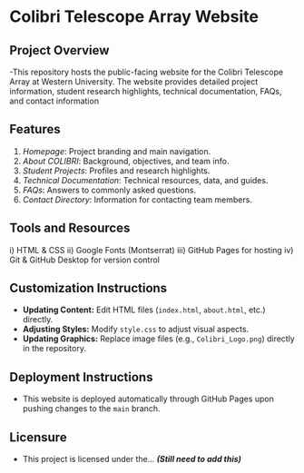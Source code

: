 # **Colibri Telescope Array Website** #

## **Project Overview** ##
 -This repository hosts the public-facing website for the Colibri Telescope Array at Western University. 
 The website provides detailed project information, student research highlights, technical documentation, FAQs, and contact information

## **Features** ##
 1) _Homepage_: Project branding and main navigation.
 2) _About COLIBRI_: Background, objectives, and team info.
 3) _Student Projects_: Profiles and research highlights.
 4) _Technical Documentation_: Technical resources, data, and guides.
 5) _FAQs_: Answers to commonly asked questions.
 6) _Contact Directory_: Information for contacting team members.

## **Tools and Resources** ##
 i) HTML & CSS
 ii) Google Fonts (Montserrat)
 iii) GitHub Pages for hosting
 iv) Git & GitHub Desktop for version control

## **Customization Instructions** ##
 - **Updating Content:** Edit HTML files (`index.html`, `about.html`, etc.) directly.
 - **Adjusting Styles:** Modify `style.css` to adjust visual aspects.
 - **Updating Graphics:** Replace image files (e.g., `Colibri_Logo.png`) directly in the repository.

## **Deployment Instructions** ##
 - This website is deployed automatically through GitHub Pages upon pushing changes to the `main` branch.

## **Licensure** ##
 - This project is licensed under the... _**(Still need to add this)**_
